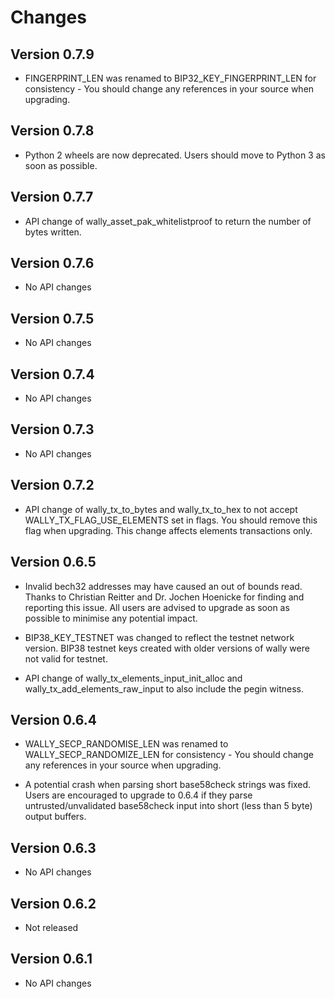 # Changes

## Version 0.7.9

- FINGERPRINT_LEN was renamed to BIP32_KEY_FINGERPRINT_LEN for
  consistency - You should change any references in your source when upgrading.

## Version 0.7.8

- Python 2 wheels are now deprecated. Users should move to Python 3 as soon as possible.

## Version 0.7.7

- API change of wally_asset_pak_whitelistproof to return the number of bytes written.

## Version 0.7.6

- No API changes

## Version 0.7.5

- No API changes

## Version 0.7.4

- No API changes

## Version 0.7.3

- No API changes

## Version 0.7.2

- API change of wally_tx_to_bytes and wally_tx_to_hex to not accept
  WALLY_TX_FLAG_USE_ELEMENTS set in flags. You should remove this flag when
  upgrading. This change affects elements transactions only.

## Version 0.6.5

- Invalid bech32 addresses may have caused an out of bounds read. Thanks to
  Christian Reitter and Dr. Jochen Hoenicke for finding and reporting this
  issue. All users are advised to upgrade as soon as possible to minimise
  any potential impact.

- BIP38_KEY_TESTNET was changed to reflect the testnet network version. BIP38 testnet keys
  created with older versions of wally were not valid for testnet.

- API change of wally_tx_elements_input_init_alloc and wally_tx_add_elements_raw_input
  to also include the pegin witness.

## Version 0.6.4

- WALLY_SECP_RANDOMISE_LEN was renamed to WALLY_SECP_RANDOMIZE_LEN for
  consistency - You should change any references in your source when upgrading.

- A potential crash when parsing short base58check strings was fixed. Users
  are encouraged to upgrade to 0.6.4 if they parse untrusted/unvalidated
  base58check input into short (less than 5 byte) output buffers.

## Version 0.6.3

- No API changes

## Version 0.6.2

- Not released

## Version 0.6.1

- No API changes
